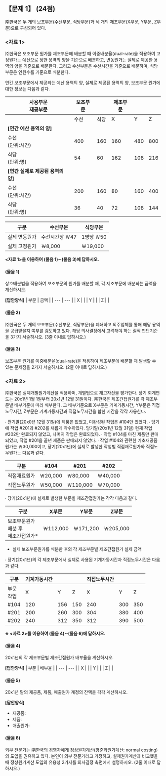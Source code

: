 <!--
Generated by: process-19-manual-structure-filler.py (v1.0)
Description: 수동 구조 채우기
Generated at: 2025-07-12 13:09:00
-->

## 【문제 1】 (24점)

㈜한국은 두 개의 보조부문(수선부문, 식당부문)과 세 개의 제조부문(X부문, Y부문, Z부문)으로 구성되어 있다.

### <자료 1>

㈜한국은 보조부문 원가를 제조부문에 배분할 때 이중배분율(dual-rate)을 적용하여 고정원가는 
예산으로 정한 용역의 양을 기준으로 배분하고, 변동원가는 실제로 제공한 용역의 양을 기준으로 
배분한다. 그리고 수선부문은 수선시간을 기준으로 배분하며, 식당부문은 인원수를 기준으로 배분한다.

연간 보조부문에서 제공되는 예산 용역의 양, 실제로 제공된 용역의 양, 보조부문 원가에 대한 
정보는 다음과 같다.


| 사용부문<br>제공부문 | 보조부문 |  | 제조부문 |  |  |
| --- | --- | --- | --- | --- | --- |
|  | 수선 | 식당 | X | Y | Z |
| **[연간 예산 용역의 양]** |  |  |  |  |  |
| 수선<br>(단위:시간) | 400 | 160 | 160 | 480 | 800 |
| 식당<br>(단위:명) | 54 | 60 | 162 | 108 | 216 |
| **[연간 실제로 제공된 용역의 양]** |  |  |  |  |  |
| 수선<br>(단위:시간) | 200 | 160 | 80 | 160 | 400 |
| 식당<br>(단위:명) | 36 | 40 | 72 | 108 | 144 |


| 구분 | 수선부문 | 식당부문 |
| --- | --- | --- |
| 실제 변동원가 | 수선시간당 ￦47 | 1명당 ￦50 |
| 실제 고정원가 | ￦8,000 | ￦19,000 |


**<자료 1>을 이용하여 (물음 1)∼(물음 3)에 답하시오.**

#### (물음 1)
상호배분법을 적용하여 보조부문의 원가를 배분할 때, 각 제조부문에 배분되는 금액을 계산하시오.

**[답안양식]**
| 부문 | 금액 |
| --- | --- |
| X |  |
| Y |  |
| Z |  |

#### (물음 2)
㈜한국은 두 개의 보조부문(수선부문, 식당부문)을 폐쇄하고 외주업체를 통해 해당 용역을 공급받을지 여부를 검토하고 있다. 해당 의사결정에서 고려해야 하는 질적 판단기준을 3가지 서술하시오. (3줄 이내로 답하시오.)

#### (물음 3)
보조부문 원가를 이중배분율(dual-rate)을 적용하여 제조부문에 배분할 때 발생할 수 있는 문제점을 2가지 서술하시오. (2줄 이내로 답하시오.)

### <자료 2>

㈜한국은 실제개별원가계산을 적용하며, 개별법으로 재고자산을 평가한다. 당기 회계연도는 20x1년 
1월 1일부터 20x1년 12월 31일이다. ㈜한국은 제조간접원가를 각 제조부문별 배부기준에 따라 
배부한다. 그 배부기준으로 X부문은 기계가동시간, Y부문은 직접노무시간, Z부문은 기계가동시간과 
직접노무시간을 합한 시간을 각각 사용한다.

∙ 전기말(20x0년 12월 31일)에 제품은 없었고, 미완성된 작업은 #104만 있었다.
∙ 당기에 작업 #201과 #202를 새롭게 착수하였다. 당기말(20x1년 12월 31일) 현재 작업 #202만 
  완료되지 않았고, 나머지 작업은 완료되었다.
∙ 작업 #104를 마친 제품만 판매되었고, 작업 #201을 끝낸 제품은 판매되지 않았다.
∙ 작업 #104와 관련한 기초재공품 원가는 ￦30,000이고, 당기(20x1년)에 실제로 발생한 작업별 직접재료원가와 직접노무원가는 다음과 같다.


| 구분 | #104 | #201 | #202 |
| --- | --- | --- | --- |
| 직접재료원가 | ￦20,000 | ￦80,000 | ￦40,000 |
| 직접노무원가 | ￦50,000 | ￦110,000 | ￦70,000 |


∙ 당기(20x1년)에 실제로 발생한 부문별 제조간접원가는 각각 다음과 같다.

| 구분 | X부문 | Y부문 | Z부문 |
| --- | --- | --- | --- |
| 보조부문원가<br>배분 후<br>제조간접원가* | ￦112,000 | ￦171,200 | ￦205,000 |

* 실제 보조부문원가를 배분한 후의 각 제조부문별 제조간접원가 실제 금액


∙ 당기(20x1년)의 각 제조부문에서 실제로 사용된 기계가동시간과 직접노무시간은 다음과 같다.

| 구분 | 기계가동시간 |  |  | 직접노무시간 |  |  |
| --- | --- | --- | --- | --- | --- | --- |
| 부문<br>작업 | X | Y | Z | X | Y | Z |
| #104 | 120 | 156 | 150 | 240 | 300 | 350 |
| #201 | 200 | 260 | 300 | 304 | 380 | 400 |
| #202 | 240 | 312 | 350 | 312 | 390 | 500 |


**※ <자료 2>를 이용하여 (물음 4)∼(물음 6)에 답하시오.**

#### (물음 4)
20x1년의 각 제조부문별 제조간접원가 배부율을 계산하시오.

**[답안양식]**
| 부문 | 배부율 |
| --- | --- |
| X |  |
| Y |  |
| Z |  |

#### (물음 5)
20x1년 말의 재공품, 제품, 매출원가 계정의 잔액을 각각 계산하시오.

**[답안양식]**
- 재공품: 
- 제품: 
- 매출원가: 

#### (물음 6)
외부 전문가는 ㈜한국의 경영자에게 정상원가계산(평준화원가계산: normal costing)의 도입을 권유하고 있다. 본인이 외부 전문가라고 가정하고, 실제원가계산과 비교했을 때 정상원가계산 도입의 유용성 2가지를 의사결정 측면에서 설명하시오. (2줄 이내로 답하시오.)